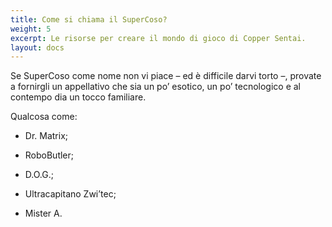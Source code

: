 ```yaml
---
title: Come si chiama il SuperCoso?
weight: 5
excerpt: Le risorse per creare il mondo di gioco di Copper Sentai.
layout: docs
---
```

Se SuperCoso come nome non vi piace –⁠ ed è difficile darvi torto –⁠, provate a fornirgli un appellativo che sia un po’ esotico, un po’ tecnologico e al contempo dia un tocco familiare. 

Qualcosa come: 

*   Dr. Matrix;

*   RoboButler; 

*   D.O.G.;

*   Ultracapitano Zwi’tec; 

*   Mister A.

